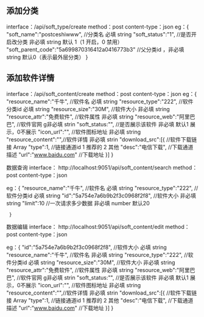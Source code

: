 ## 添加分类
  interface：/api/soft_type/create
  method：post
  content-type：json
  eg：{
         "soft_name":"postceshiwww", //分类名 必填  string
         "soft_status":"1",    //是否开启改分类  非必填 string 默认 1（1 开启，0 禁用）
         "soft_parent_code":"5a699870316412a0416773b3" //父分类id ，非必填 string 默认0（表示最外层分类）
     }



## 添加软件详情
  interface：/api/soft_content/create
  method：post
  content-type：json
  eg：{
       "resource_name":"千牛", //软件名 必填  string
       "resource_type":"222",  //软件分类id 必填  string
       "resource_size":"30M", //软件大小 非必填  string
       "resource_attr":"免费软件", //软件属性 非必填  string
       "resource_web":"阿里巴巴", //软件官网 g非必填  strin
       "soft_status:"",  //是否展示该软件  非必填  默认1 展示，0不展示
        "icon_url":"",              //软件图标地址 非必填 string
        "resource_content":"",//软件详情 非必填  strin
       "download_src":[{ //软件下载链接   Array
       "type":1,    //链接通道id  1 推荐的 2 其他
       "desc":"电信下载",  //下载通道描述
       "url":"www.baidu.com" //下载地址
     }]
     }










数据查询
 interface： http://localhost:9051/api/soft_content/search
method：post
  content-type：json

eg：{
       "resource_name":"千牛", //软件名 必填  string
       "resource_type":"222",  //软件分类id 必填  string
       "id":"5a754e7a6b9b2f3c0968f2f8", //软件大小 非必填  string
       "limit":10   //一次请求多少数据 非必填  number  默认20
       
     }
     


数据编辑
 interface： http://localhost:9051/api/soft_content/edit
method：post
  content-type：json

eg：{
       "id":"5a754e7a6b9b2f3c0968f2f8", //软件大小 必填  string
       "resource_name":"千牛", //软件名 非必填  string
       "resource_type":"222",  //软件分类id 必填  string
       "resource_size":"30M", //软件大小 非必填  string
       "resource_attr":"免费软件", //软件属性 非必填  string
       "resource_web":"阿里巴巴", //软件官网 g非必填  strin
       "soft_status:"",  //是否展示该软件  非必填  默认1 展示，0不展示
        "icon_url":"",              //软件图标地址 非必填 string
        "resource_content":"",//软件详情 非必填  strin
       "download_src":[{ //软件下载链接   Array
       "type":1,    //链接通道id  1 推荐的 2 其他
       "desc":"电信下载",  //下载通道描述
       "url":"www.baidu.com" //下载地址
     }]
     }
